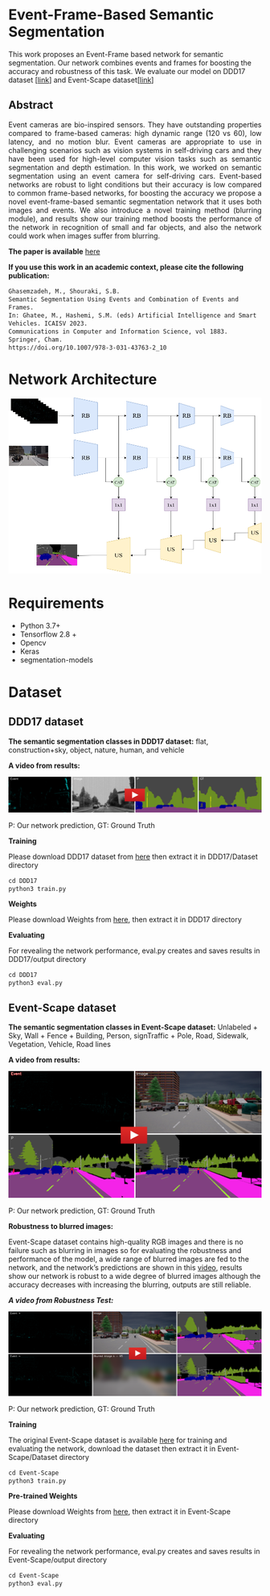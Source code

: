 # Event-Frame-Based Semantic Segmentation

This work proposes an Event-Frame based network for semantic segmentation. Our network combines events and frames for boosting the accuracy and robustness of this task. We evaluate our model on DDD17 dataset [[link](https://github.com/Shathe/Ev-SegNet#readme)] and Event-Scape dataset[[link](https://rpg.ifi.uzh.ch/RAMNet.html)] 

## Abstract 
<p align="justify">
Event cameras are bio-inspired sensors. They have outstanding properties compared to frame-based cameras: high dynamic range (120 vs 60), low latency, and no motion blur. Event cameras are appropriate to use in challenging scenarios such as vision systems in self-driving cars and they have been used for high-level computer vision tasks such as semantic segmentation and depth estimation. In this work, we worked on semantic segmentation using an event camera for self-driving cars. Event-based networks are robust to light conditions but their accuracy is low compared to common frame-based networks, for boosting the accuracy we propose a novel event-frame-based semantic segmentation network that it uses both images and events. We also introduce a novel training method (blurring module), and results show our training method boosts the performance of the network in recognition of small and far objects, and also the network could work when images suffer from blurring.
</p>

**The paper is available** [here](https://link.springer.com/chapter/10.1007/978-3-031-43763-2_10) 

**If you use this work in an academic context, please cite the following publication:**
```
Ghasemzadeh, M., Shouraki, S.B. 
Semantic Segmentation Using Events and Combination of Events and Frames.
In: Ghatee, M., Hashemi, S.M. (eds) Artificial Intelligence and Smart Vehicles. ICAISV 2023.
Communications in Computer and Information Science, vol 1883. Springer, Cham.
https://doi.org/10.1007/978-3-031-43763-2_10
```

# Network Architecture

<img src="pic/EFM.png" width="550" height="350">

# Requirements
* Python 3.7+
* Tensorflow 2.8 + 
* Opencv
* Keras
* segmentation-models


# Dataset

## DDD17 dataset

**The semantic segmentation classes in DDD17 dataset:** flat, construction+sky, object,  nature,  human, and vehicle

**A video from results:**

[![Watch the video](pic/rec1487417411_export_3798.png)](https://youtu.be/o8nz3FxwzZg)

P: Our network prediction, GT: Ground Truth

**Training**

Please download DDD17 dataset from [here](https://github.com/Shathe/Ev-SegNet) then extract it in DDD17/Dataset directory
```
cd DDD17
python3 train.py
```

**Weights**

Please download Weights from [here](https://drive.google.com/drive/folders/1hza0TTJQRmqDIIXcHDNBkwmZ3wKK9-N8?usp=drive_link), then extract it in DDD17 directory

**Evaluating**

For revealing the network performance, eval.py creates and saves results in DDD17/output directory
```
cd DDD17
python3 eval.py
```




## Event-Scape dataset

**The semantic segmentation classes in Event-Scape dataset:** ‫‪Unlabeled‬‬‫‪ +‬‬ ‫‪Sky,‬‬ ‫‪Wall‬‬‫‪ +‬‬ ‫‪Fence‬‬ ‫‪+‬‬ ‫‪Building‬‬, Person‬‬, sign‬‬‫‪Traffic‬‬ ‫‪+‬‬ ‫‪Pole‬‬, ‫‪Road‬‬, ‫‪Sidewalk‬‬, Vegetation‬‬, Vehicle‬‬, Road lines

**A video from results:**

[![Watch the video](pic/05_001_0001_image.png)](https://youtu.be/K6tkeT32Yi8)

P: Our network prediction, GT: Ground Truth


**Robustness to blurred images:**

Event-Scape dataset contains high-quality RGB images and there is no failure such as blurring in images so for evaluating the robustness and performance of the model, a wide range of blurred images are fed to the network, and the network’s predictions are shown in this [video](https://www.youtube.com/watch?v=EUNrJiVePPE), results show our network is robust to a wide degree of blurred images although the accuracy decreases with increasing the blurring, outputs are still reliable.

***A video from Robustness Test:***

[![Watch the video](pic/Robustness_Test.png)](https://www.youtube.com/watch?v=EUNrJiVePPE)

P: Our network prediction, GT: Ground Truth


**Training**

The original Event-Scape dataset is available [here](https://rpg.ifi.uzh.ch/RAMNet.html) for training and evaluating the network, download the dataset then extract it in Event-Scape/Dataset directory

```
cd Event-Scape
python3 train.py
```

**Pre-trained Weights**

Please download Weights from [here](https://drive.google.com/drive/folders/1Ofh9qF1C5UQeEjJnHU1Q5Y0e3hSbH-ZQ?usp=drive_link), then extract it in Event-Scape directory

**Evaluating**

For revealing the network performance, eval.py creates and saves results in Event-Scape/output directory
```
cd Event-Scape
python3 eval.py
```





